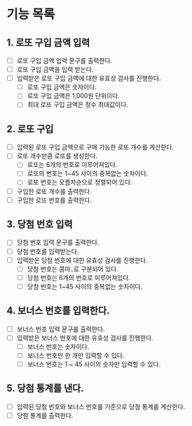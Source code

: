 # 기능 목록

## 1. 로또 구입 금액 입력

- [ ] 로또 구입 금액 입력 문구를 출력한다.
- [ ] 로또 구입 금액을 입력 받는다.
- [ ] 입력받은 로또 구입 금액에 대한 유효성 검사를 진행한다.
  - [ ] 로또 구입 금액은 숫자이다.
  - [ ] 로또 구입 금액은 1,000원 단위이다.
  - [ ] 최대 로또 구입 금액은 정수 최대값이다.

## 2. 로또 구입

- [ ] 입력된 로또 구입 금액으로 구매 가능한 로또 개수를 계산한다.
- [ ] 로또 개수만큼 로또를 생성한다.
  - [ ] 로또는 6개의 번호로 이루어져있다.
  - [ ] 로또의 번호는 1~45 사이의 중복없는 숫자이다.
  - [ ] 로또 번호는 오름차순으로 정렬되어 있다.
- [ ] 구입한 로또 개수를 출력한다.
- [ ] 구입한 로또 번호를 출력한다.

## 3. 당첨 번호 입력

- [ ] 당첨 번호 입력 문구를 출력한다.
- [ ] 당첨 번호를 입력받는다.
- [ ] 입력받은 당첨 번호에 대한 유효성 검사를 진행한다.
  - [ ] 당첨 번호는 콤마`,`로 구분되어 있다.
  - [ ] 당첨 번호는 6개의 번호로 이루어져있다.
  - [ ] 당첨 번호는 1~45 사이의 중복없는 숫자이다.

## 4. 보너스 번호를 입력한다.

- [ ] 보너스 번호 입력 문구를 출력한다.
- [ ] 입력받은 보너스 번호에 대한 유효성 검사를 진행한다.
  - [ ] 보너스 번호는 숫자이다.
  - [ ] 보너스 번호만 한 개만 입력할 수 있다.
  - [ ] 보너스 번호는 1 ~ 45 사이의 숫자만 입력할 수 있다.

## 5. 당첨 통계를 낸다.

- [ ] 입력된 당첨 번호와 보너스 번호를 기준으로 당첨 통계를 계산한다.
- [ ] 당첨 통계를 출력한다.
